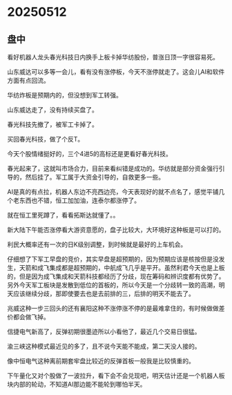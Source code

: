 # 20250512

## 盘中

看好机器人龙头春光科技日内换手上板卡掉华纺股份，普涨日顶一字很容易死。

山东威达可以多等一会儿，看有没有涨停板，今天不涨停就走了。这会儿AI和软件方面有点回流。

华纺炸板是预期内的，但没想到军工转强。

山东威达走了，没有持续买盘了。

春光科技先撤了，被军工卡掉了。

买回春光科技，做了个反T。

今天个股情绪挺好的，三个4进5的高标还是更看好春光科技。

春光起来了，这就叫市场合力，目前来看纠错是成功的。华纺就是部分资金强行引导的，然后挂了。军工属于大资金引导的，自救更多一些。

AI是真的有点拉，机器人东边不亮西边亮，今天表现好的就不点名了，感觉平铺几个老东西也不错，恒工加加油，连泰尔都涨停了。

就在恒工里死蹲了，看看拓斯达就懂了。。

新大陆下午能否涨停看大游资意愿的，盘子比较大，大环境好这种板是可以打的。

利民大概率还有一次的日K级别调整，到时候就是最好的上车机会。

仔细想了下军工早盘的竞价，其实早盘是超预期的，因为预期应该是核按但是没发生，天箭和成飞集成都是超预期的，中航成飞几乎是平开。虽然利君今天也是上板的，但是因为成飞集成和天箭科技都经历了分歧，现在筹码和辨识度都有优势了。另外今天军工板块是发散到低位的首板的，所以今天是一个分歧转一致的高潮，明天应该继续分歧，那即使要去也是去前排的三，后排的明天不能去了。

兆威这种一步三回头的还有襄阳这种不涨停涨不停的是最难拿住的，有时候做做差价都会做飞掉。

信捷电气新高了，反弹初期很墨迹所以小看他了，最近几个交易日很猛。

渝三峡这种模式最近见的多了，且不说今天能不能成，第二天没人接的。

像中恒电气这种离前期套牢盘比较近的反弹首板一般我是比较慎重的。

下午量化又对个股做了一波拉升，看下会不会兑现吧，明天估计还是一个机器人板块内部的轮动，不知道AI那边能不能轮到哪怕半天。
